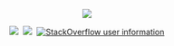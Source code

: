 <p align="center">
  <a href="https://github.com/anuraghazra/github-readme-stats"><img src="https://github-readme-stats.vercel.app/api?username=ErikEJ&count_private=true&theme=dark&include_all_commits=true&show_icons=true"></a>
</p>
<p align="center">
  <a href="https://github.com/sponsors/ErikEJ"><img src="https://img.shields.io/github/sponsors/ErikEJ"></a>&nbsp;
  <a href="https://twitter.com/ErikEJ"><img src="https://img.shields.io/twitter/follow/ErikEJ"></a>&nbsp;
  <a href="https://stackoverflow.com/users/183934/erikej" target="_blank"><img alt="StackOverflow user information"
src="https://stackoverflow-badge.herokuapp.com/api/StackOverflowBadge/183934" ></a>
</p>
